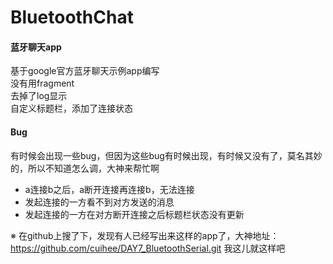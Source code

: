 # BluetoothChat
#### 蓝牙聊天app  

基于google官方蓝牙聊天示例app编写  
没有用fragment  
去掉了log显示  
自定义标题栏，添加了连接状态  

#### Bug
有时候会出现一些bug，但因为这些bug有时候出现，有时候又没有了，莫名其妙的，所以不知道怎么调，大神来帮忙啊  
* a连接b之后，a断开连接再连接b，无法连接
* 发起连接的一方看不到对方发送的消息
* 发起连接的一方在对方断开连接之后标题栏状态没有更新  

※ 在github上搜了下，发现有人已经写出来这样的app了，大神地址：https://github.com/cuihee/DAY7_BluetoothSerial.git
  我这儿就这样吧
